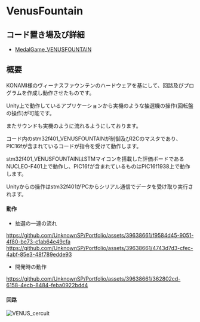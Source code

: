 # VenusFountain

## コード置き場及び詳細

- [MedalGame_VENUSFOUNTAIN](https://github.com/UnknownSP/MedalGame_VENUSFOUNTAIN)

## 概要

KONAMI様のヴィーナスファウンテンのハードウェアを基にして、回路及びプログラムを作成し動作させたものです。

Unity上で動作しているアプリケーションから実機のような抽選機の操作(回転盤の操作)が可能です。

またサウンドも実機のように流れるようにしております。

コード内のstm32f401_VENUSFOUNTAINが制御及びI2Cのマスタであり、PIC16fが含まれているコードが指令を受けて動作します。

stm32f401_VENUSFOUNTAINはSTMマイコンを搭載した評価ボードであるNUCLEO-F401上で動作し、PIC16fが含まれているものはPIC16f1938上で動作します。

Unityからの操作はstm32f401がPCからシリアル通信でデータを受け取り実行されます。

#### 動作

- 抽選の一連の流れ

https://github.com/UnknownSP/Portfolio/assets/39638661/f9584d45-9051-4f80-be73-c1ab64e49cfa
https://github.com/UnknownSP/Portfolio/assets/39638661/4743d7d3-cfec-4abf-85e3-48f789edde93

- 開発時の動作

https://github.com/UnknownSP/Portfolio/assets/39638661/362802cd-6158-4ecb-8484-feba0922bdd4

#### 回路

![VENUS_cercuit](https://github.com/UnknownSP/Portfolio/assets/39638661/6f278b08-b12b-421a-83b8-5fee19b69622)

